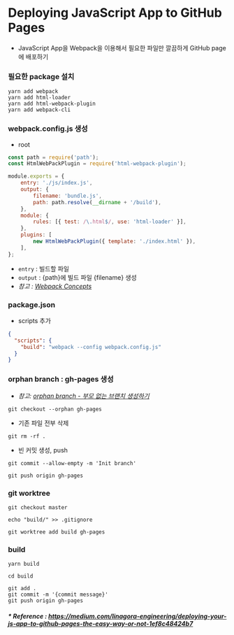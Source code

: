 # Deploying JavaScript App to GitHub Pages
- JavaScript App을 Webpack을 이용해서 필요한 파일만 깔끔하게 GitHub page에 배포하기

### 필요한 package 설치
```
yarn add webpack
yarn add html-loader
yarn add html-webpack-plugin
yarn add webpack-cli
```

### webpack.config.js 생성
- root
```javascript
const path = require('path');
const HtmlWebPackPlugin = require('html-webpack-plugin');

module.exports = {
    entry: './js/index.js',
    output: {
    	filename: 'bundle.js',
    	path: path.resolve(__dirname + '/build'),
    },
    module: {
    	rules: [{ test: /\.html$/, use: 'html-loader' }],
    },
    plugins: [
    	new HtmlWebPackPlugin({ template: './index.html' }),
    ],
};
```
- `entry` : 빌드할 파일
- `output` : {path}에 빌드 파일 {filename} 생성
- _참고 : [Webpack Concepts](../webpack/[20210322]_concepts.md)_

### package.json
- scripts 추가
```json
{
  "scripts": {
    "build": "webpack --config webpack.config.js"
  }
}
```

### orphan branch : gh-pages 생성
- _참고: [orphan branch - 부모 없는 브랜치 생성하기](../git/[20210317]_orphan_branch.md)_
```git
git checkout --orphan gh-pages
```
- 기존 파일 전부 삭제
```git
git rm -rf .
```
- 빈 커밋 생성, push
```git
git commit --allow-empty -m 'Init branch'

git push origin gh-pages
```

### git worktree
```git
git checkout master

echo "build/" >> .gitignore

git worktree add build gh-pages
```

### build
```
yarn build
```
```
cd build

git add .
git commit -m '{commit message}'
git push origin gh-pages
```

##### * Reference : https://medium.com/linagora-engineering/deploying-your-js-app-to-github-pages-the-easy-way-or-not-1ef8c48424b7
